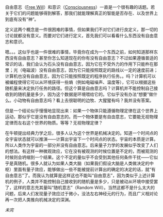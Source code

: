 自由意志（[Free Will](https://en.wikipedia.org/wiki/Free_will)）和意识（[Consciousness](https://en.wikipedia.org/wiki/Consciousness)）一直是一个很有趣的话题。若关于它们的问题能够得到解答，那我们就能理解真正的智能是否存在、以及世界上到底有没有“神”。

定义这两个概念是一件很困难的事情，但如果我们不对它们进行良定义，那一切的讨论就都没有意义。而要对它们进行定义，首先我们可以看看什么东西没有自由意志和意识。

嗯。。。这似乎也是一件很难的事情，毕竟你在成为一个东西之前，如何知道那样东西没有自由意志？甚至你怎么知道现在的你有没有自由意志？不过如果遵循普适的常识的话，我们会认为石头没有自由意志，因为它在不受外力的作用下只能杵在那里；光（电磁波）没有自由意志，因为它只能按照既定的路线以一定的速度前进；计算机也没有自由意志，因为它只能按照既定的程序执行任务。。吗？计算机可以被编程使得它可以从环境获得一些熵（例如电磁噪声、温度等），它可以根据这些随机量来决定执行任务的路径。但这个算是自由意志吗？计算机并不能控制自己接收到的随机量是多少，因为这个数据是环境喂给它的。它似乎没有办法“想要”做什么。小动物有自由意志吗？看上去很聪明的边牧、大猩猩有吗？我并没有答案。

但是一个结论似乎慢慢地显现出来：如果一个物体只能遵循物理定律在这个世界上运动，那似乎它是没有自由意志的。而一个物体要是有自由意志，它要能无视物理定律而左右这个世界的物质。等等？无视物理定律？

在牛顿提出经典力学之后，很多人认为这个世界是机械决定的。知道一个时间点的全宇宙状态就可以推演——计算出宇宙下一个时间点的状态。宇宙的本质是计算。所以人类作为宇宙的一部分并没有自由意志。后来量子力学的发展似乎改变了人们的想法。有这样一种微观效应，它在没有被观测的时候位置是不定的，而被观测的时候则会坍缩到一个结果。这个不定的量似乎不会受到其他任何条件干扰——它似乎是真随机。很多人就认为如果人类大脑（如果我们假设大脑是人类做决定的中枢）里面有量子效应，能够做出一些不能被提前计算出的确定的决定的话，就“有自由意志”了。而我认为就算是这样这也不能叫“自由意志”，因为类似于上述计算机的例子，人类并不能控制自己接收到的随机量是多少，只是被动从环境中接受罢了，这样的意志充其量叫“随机意志”（Random Will）。当然这都不是什么太大的问题，后来人们发现量子效应过于微小，没法左右神经元的行为，而且广义相对论再一次把人类推向机械决定的深渊。

_未完_